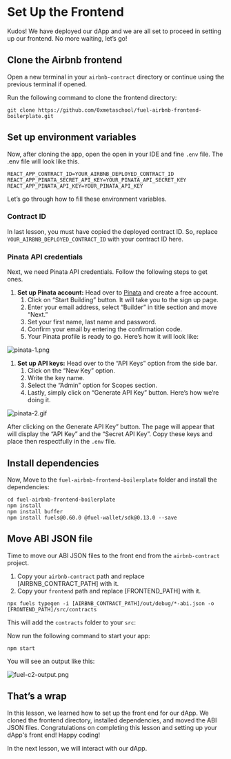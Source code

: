 # Set Up the Frontend

Kudos! We have deployed our dApp and we are all set to proceed in setting up our frontend. No more waiting, let’s go!

## Clone the Airbnb frontend

Open a new terminal in your `airbnb-contract` directory or continue using the previous terminal if opened. 

Run the following command to clone the frontend directory:

```
git clone https://github.com/0xmetaschool/fuel-airbnb-frontend-boilerplate.git
```

## Set up environment variables

Now, after cloning the app, open the open in your IDE and fine `.env` file. The .env file will look like this.

```
REACT_APP_CONTRACT_ID=YOUR_AIRBNB_DEPLOYED_CONTRACT_ID
REACT_APP_PINATA_SECRET_API_KEY=YOUR_PINATA_API_SECRET_KEY
REACT_APP_PINATA_API_KEY=YOUR_PINATA_API_KEY
```

Let’s go through how to fill these environment variables.

### Contract ID

In last lesson, you must have copied the deployed contract ID. So, replace `YOUR_AIRBNB_DEPLOYED_CONTRACT_ID` with your contract ID here.

### Pinata API credentials

Next, we need Pinata API credentials. Follow the following steps to get ones.

1. **Set up Pinata account:** Head over to [Pinata](https://www.pinata.cloud/) and create a free account.
    1. Click on “Start Building” button. It will take you to the sign up page.
    2. Enter your email address, select “Builder” in title section and move “Next.”
    3. Set your first name, last name and password.
    4. Confirm your email by entering the confirmation code.
    5. Your Pinata profile is ready to go. Here’s how it will look like:
        
![pinata-1.png](https://github.com/0xmetaschool/Learning-Projects/blob/main/assests_for_all/assets_for_airbnb_fuel/Set%20Up%20the%20Frontend/pinata-1.png?raw=true)
        

1. **Set up API keys:** Head over to the “API Keys” option from the side bar. 
    1. Click on the “New Key” option.
    2. Write the key name. 
    3. Select the “Admin” option for Scopes section.
    4. Lastly, simply click on “Generate API Key” button. Here’s how we’re doing it.
        
![pinata-2.gif](https://github.com/0xmetaschool/Learning-Projects/blob/main/assests_for_all/assets_for_airbnb_fuel/Set%20Up%20the%20Frontend/pinata-2.gif?raw=true)
        

After clicking on the Generate API Key” button. The page will appear that will display the “API Key” and the “Secret API Key”. Copy these keys and place then respectfully in the `.env` file.

## Install dependencies

Now, Move to the `fuel-airbnb-frontend-boilerplate` folder and install the dependencies:

```
cd fuel-airbnb-frontend-boilerplate
npm install
npm install buffer
npm install fuels@0.60.0 @fuel-wallet/sdk@0.13.0 --save
```

## Move ABI JSON file

Time to move our ABI JSON files to the front end from the `airbnb-contract` project.

1. Copy your `airbnb-contract` path and replace [AIRBNB_CONTRACT_PATH] with it.
2. Copy your `frontend` path and replace [FRONTEND_PATH] with it.

```
npx fuels typegen -i [AIRBNB_CONTRACT_PATH]/out/debug/*-abi.json -o [FRONTEND_PATH]/src/contracts
```

This will add the `contracts` folder to your `src`:

Now run the following command to start your app:

```
npm start
```

You will see an output like this:

![fuel-c2-output.png](https://github.com/0xmetaschool/Learning-Projects/blob/main/assests_for_all/assets_for_airbnb_fuel/Set%20Up%20the%20Frontend/fuel-c2-output.png?raw=true)

## That’s a wrap

In this lesson, we learned how to set up the front end for our dApp. We cloned the frontend directory, installed dependencies, and moved the ABI JSON files. Congratulations on completing this lesson and setting up your dApp's front end! Happy coding!

In the next lesson, we will interact with our dApp.